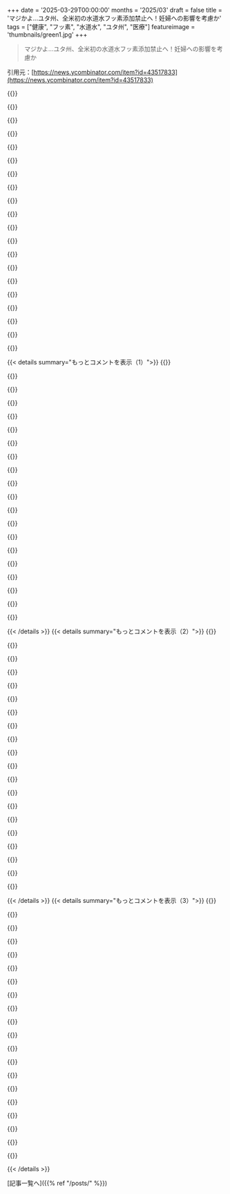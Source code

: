 +++
date = '2025-03-29T00:00:00'
months = '2025/03'
draft = false
title = 'マジかよ…ユタ州、全米初の水道水フッ素添加禁止へ！妊婦への影響を考慮か'
tags = ["健康", "フッ素", "水道水", "ユタ州", "医療"]
featureimage = 'thumbnails/green1.jpg'
+++

> マジかよ…ユタ州、全米初の水道水フッ素添加禁止へ！妊婦への影響を考慮か

引用元：[https://news.ycombinator.com/item?id=43517833](https://news.ycombinator.com/item?id=43517833)

{{<matomeQuote body="最初は反ワクチンと同じくらいバカげてると思ってたけど、妊娠中の母親がフッ素入りの水を飲むと、子供のIQが少し下がるっていう研究が結構あるらしいよ。出産後には影響ないみたい。だから、水道水からフッ素を取り除いて、妊婦さんにはフッ素なしの歯磨き粉を使うように勧めるのがいいんじゃないかって話。他の人は普通の歯磨き粉とか歯医者さんでフッ素をもらえば十分だし。昔は歯磨き粉にフッ素が入ってなかったから水道水に入れる意味があったけど、今は過剰摂取になっちゃってるってことらしい。" userName="jiggawatts" createdAt="2025-03-29T21:29:19" color="">}}

{{<matomeQuote body="IQとの関連を示す証拠はかなり少ないみたい。実際の研究では、フッ素入り飲料水による主な「リスク」は、実際には歯のフッ素症なんだって。エナメル質のミネラルがフッ化物に置き換わって、長期的には脆くなる可能性があるんだって。一般的ではないけど、フッ化物入りの歯磨き粉が普及した今、フッ化物入り飲料水のメリットはかなり少なくなってるって考えられてる。だから計算が変わってくるよね。フッ素入り飲料水はもう価値がないって主張する研究者も少なくないし、フッ素症のわずかなリスクは、虫歯が減るというわずかなメリットよりも重要だって。" userName="culi" createdAt="2025-03-30T00:54:24" color="#ff5c5c">}}

{{<matomeQuote body="National Toxicology Programが最近、大規模なメタ分析を完了して、「尿中のフッ化物が1mg/L増加するごとに、子供のIQが1.63ポイント低下する」と結論付けたんだって。[1]これはOPにとっても重要だよ。過剰なフッ素摂取のリスクがあるのは妊婦さんだけじゃなくて、子供もなんだから。今のところ、大人はどういうわけか影響を受けないみたいだけど。<br>[1] - https://ntp.niehs.nih.gov/whatwestudy/assessments/noncancer/..." userName="somenameforme" createdAt="2025-03-30T16:47:15" color="#38d3d3">}}

{{<matomeQuote body="引用元から引用すると<br>＞アメリカの水道水に現在推奨されている0.7 mg/Lという低いフッ素濃度が子供のIQに悪影響を与えるかどうかを判断するのに十分なデータがなかったことに注意することが重要です。" userName="Aloisius" createdAt="2025-03-30T17:49:42" color="#ff5c5c">}}

{{<matomeQuote body="NTPによるメタ分析の問題点に関する簡潔で詳細な分析がここにあるよ。<br>https://theunbiasedscipod.substack.com/p/the-well-runs-deep-...<br>NTPのレポートは欠陥があって、偏っている可能性が高いね。" userName="efirman" createdAt="2025-04-01T16:43:27" color="">}}

{{<matomeQuote body="計算が変わるって言った？それって意図的だった？（わからなかった人向けにhttps://en.wiktionary.org/wiki/dental_calculus)" userName="userbinator" createdAt="2025-03-30T02:22:00" color="">}}

{{<matomeQuote body="＞IQとの関連を示す証拠はかなり少ないみたい。<br>そんなことないよ。<br>https://jamanetwork.com/journals/jamapediatrics/fullarticle/..." userName="naasking" createdAt="2025-03-30T13:22:09" color="">}}

{{<matomeQuote body="君の研究はすでに投稿した場所でめっちゃ批判されてるじゃん。<br>https://news.ycombinator.com/item?id=43523900<br>君がその妥当な批判を見たら、参考文献をアップデートしてくれると信じてるよ" userName="shlant" createdAt="2025-03-30T14:33:22" color="">}}

{{<matomeQuote body="その研究は、フッ素のIQへの悪影響の証拠がないっていう主張を文字通り否定してない？一体何をアップデートする必要があると思ってるの？" userName="naasking" createdAt="2025-03-30T15:52:26" color="#ff5733">}}

{{<matomeQuote body="最初の反論は「飲料水濃度のフッ化物は安全であることが証明されており、脳に影響を与えない」だったよね。君の研究は、水道水に添加されている濃度でIQに影響があることを示してないじゃん。XがYレベルの物質から生じる可能性があるからといって、XがY-n濃度から生じるとは限らないんだよ。" userName="shlant" createdAt="2025-03-31T04:35:24" color="">}}

{{<matomeQuote body="＞元の反論は”飲料水中のフッ素濃度は安全であることが証明されており、脳に影響を与えない”だったよね。<br>いや、これが元の主張だよ。<br>＞妊婦がフッ素を摂取すると、水のフッ素と（わずかに）低いIQとの間にはかなりの量の良い研究があることが判明したんだ。<br>親コメントは、このIQの関連性には証拠がないって言ってるけど、私が引用したメタ分析によるとそうじゃないんだよね。" userName="naasking" createdAt="2025-04-01T01:10:21" color="">}}

{{<matomeQuote body="＞でも今は”脆弱な層を過剰に薬漬けにしている”ってことになってるね。<br>なるほどね。でも、多くの人が歯を磨かないか、少なくともちゃんと磨かないから、歯が急速に抜け落ちないように、フッ素を飲料水に添加して補うって意図もあるんだよ。" userName="Speedy218" createdAt="2025-03-30T00:55:39" color="#ff33a1">}}

{{<matomeQuote body="残念なことに、驚くほど多くのアメリカ人が水を飲まないんだよね。水が甘くないから味が変だって思ってる人にたくさん会ったことあるよ。" userName="apothegm" createdAt="2025-03-30T01:08:53" color="">}}

{{<matomeQuote body="それ聞いたことあるけど、理解できない。水は絶対に飲まないってこと？マジで？" userName="singpolyma3" createdAt="2025-03-30T01:12:29" color="">}}

{{<matomeQuote body="SNAPの給付金の約10％が、PepsiCoとかが作ってるソーダとか甘い飲み物の購入に使われてるんだって。" userName="TimTheTinker" createdAt="2025-03-30T01:21:42" color="">}}

{{<matomeQuote body="つらいけど、驚くことじゃないよ。限られた資源、絶え間ないストレス、ヘルシーな選択肢が手に入りにくかったり高価だったりする地域に住んでることが多いから、甘い飲み物は手頃な慰めになるんだよね。SNAPの受給者を批判するより、きれいでおいしい生鮮食品よりソーダを手に入れやすくしてるシステムに目を向けるべきだよ。" userName="kacesensitive" createdAt="2025-03-30T01:41:32" color="#38d3d3">}}

{{<matomeQuote body="別の見方をすれば、ソーダが好きってだけで、水を飲んでないってことにはならないよね。それに、最近の”ソーダ”ってカテゴリーは範囲が広くて、フルシュガーのCokeとCoke zeroじゃカロリー摂取量が全然違うし。" userName="XorNot" createdAt="2025-03-30T02:57:28" color="#ff5c5c">}}

{{<matomeQuote body="SNAP受給者はソーダを楽しんじゃダメなの？何が問題なのかマジで理解できない。SNAPに申し込むと、100ポンド痩せてアイスバーグレタスしか食べない契約を結ぶみたいじゃん。" userName="nozzlegear" createdAt="2025-03-30T03:12:24" color="">}}

{{<matomeQuote body="別に珍しいことじゃないと思うな。私もほとんど水を飲まないし、飲めるなら牛乳を飲むよ。なんで水を飲むの？" userName="thaumasiotes" createdAt="2025-03-30T05:46:10" color="">}}

{{<matomeQuote body="もし水の代わりにミルクばっか飲んだら、多分気持ち悪くなっちゃうよ。水はカロリーゼロだし、まあまあお腹も満たされるし、味もニュートラルだし、体に必要なものを余計なものなしでくれるじゃん。どこが気に入らないのさ？" userName="kelnos" createdAt="2025-03-30T09:04:42" color="#ff5c5c">}}

{{< details summary="もっとコメントを表示（1）">}}
{{<matomeQuote body="確かに水はカロリーゼロで味もニュートラルだよね。満腹感はあんまりないし、ミルクの方が体に必要なものがたくさん入ってるんじゃない？" userName="thaumasiotes" createdAt="2025-03-30T10:57:58" color="">}}

{{<matomeQuote body="ミルクって水と砂糖と脂肪じゃん。体に必要なものの良い供給源とは言えないよね（水は別だけど、それは水から摂れるし）。" userName="singpolyma3" createdAt="2025-03-30T15:34:41" color="">}}

{{<matomeQuote body="一体何のためにご飯を食べてると思ってるのか、めっちゃ気になるんだけど。あと、チーズは何でできてると思ってるの？" userName="thaumasiotes" createdAt="2025-03-30T22:25:24" color="">}}

{{<matomeQuote body="水は水分補給に最高だよね。お腹いっぱいにならないし。例えば、めっちゃアクティブで水分をたくさん摂る必要があるとき、ミルクだとすぐに飽きちゃうんじゃない？" userName="seanmcdirmid" createdAt="2025-03-30T05:49:13" color="#ff33a1">}}

{{<matomeQuote body="＞めっちゃアクティブで水分をたくさん摂る必要がある場合<br>汗をかくなら、スポーツドリンクの方が良くない？<br>https://www.gocomics.com/peanuts/1969/03/27<br>まあ、ほとんどの場合、ミルクが食べ物の供給源にもなるってのは明らかにメリットだよね。稀な状況を理由に一般的な行動を説明するのは難しいよ。" userName="thaumasiotes" createdAt="2025-03-30T10:57:01" color="">}}

{{<matomeQuote body="スポーツドリンクって体に良くないけど、ミルクよりはたくさん飲めるよね。" userName="seanmcdirmid" createdAt="2025-03-30T14:06:10" color="">}}

{{<matomeQuote body="特に旅行中は、水道水の味が好きじゃないんだよね。フィルターを通した水とか、工場でフィルターに通してからボトルに入れた水が好きだな。そう思ってるのは俺だけじゃないはず。" userName="mjevans" createdAt="2025-03-30T01:35:39" color="#785bff">}}

{{<matomeQuote body="多分、ほとんどの国が水道水を塩素消毒してるからじゃない？例外的に配管の質が良くて、塩素消毒なしでも飲める国は、ボトルウォーターより質が良いし、同じ帯水層から取水してる場合もあるよ。" userName="jorvi" createdAt="2025-03-30T03:34:55" color="#785bff">}}

{{<matomeQuote body="世界で一番美味しい水道水はアイスランドにあるよ。火山で濾過されてて、めっちゃクリーンな味がするんだ。アイスランドにいる喜びの一つだね。" userName="loopdoend" createdAt="2025-03-30T05:41:10" color="#38d3d3">}}

{{<matomeQuote body="車で移動するとき（俺はピックアップトラックだけど）、いつも家から5ガロンのクーラーボックスに水を入れて持っていくんだ。自分の家の井戸水が一番飲み慣れてるから、それが一番うまいんだよね。NYに出張で行ったときは、どこに行っても飲む価値のある水がなかった。" userName="twothamendment" createdAt="2025-03-30T01:50:11" color="#45d325">}}

{{<matomeQuote body="NYのどこ？NYCならマジありえないんだけど。NYの水道水は客観的に見て、国内で一番きれいな水の一つだよ。" userName="dcrazy" createdAt="2025-03-30T03:19:22" color="">}}

{{<matomeQuote body="NYCの水道水を飲んだら、他の水道水が全部まずく感じるようになっちゃった。" userName="muglug" createdAt="2025-03-30T07:04:18" color="#ff5733">}}

{{<matomeQuote body="Wisconsinの水道水は普通にうまいよ。Waco, Texasの水道水はマジでまずい。" userName="UltraSane" createdAt="2025-03-30T02:28:07" color="">}}

{{<matomeQuote body="＞多くの人が歯を磨かない<br>マジで？！<br>ググってみたら、ある歯医者のサイトに2%って書いてあったけど、信頼できる情報源かどうかわからん。" userName="floriannn" createdAt="2025-03-30T01:51:54" color="">}}

{{<matomeQuote body="中国の研究によると、IQに影響を与えるフッ素濃度は、水道水に入ってる濃度の2倍以上らしい。俺の理解だと、歯医者が金持ちになりたかったら、フッ素添加されてない地域に引っ越すのが一番。" userName="robbiep" createdAt="2025-03-30T04:05:03" color="">}}

{{<matomeQuote body="＞最初は反ワクチンみたいなバカげた類だと思ってた。<br>決めつけで物事を判断するのは、それ自体が愚かな行為だよ。最新の研究を調べて、専門家の意見を聞いて、自分で判断しろ。HN見てるような人なら、少なくとも誰が本物の専門家か見抜いて、彼らの意見を読むくらいの能力はあるはず。科学的な議論を安易に“カテゴリー”分けして切り捨てるのは、バカになる行為だぞ。" userName="unsupp0rted" createdAt="2025-03-30T11:34:20" color="#ff5733">}}

{{<matomeQuote body="これは誰にもできないアドバイスだね。<br>＞最新の研究を調べて、専門家の意見を聞いて、自分で判断しろ。<br>マジで自分の考え全部にそれやってんの？陰謀論とかにも？地球平面説とか9/11の陰謀論とか、クロップサークルは宇宙人が作ったとかさ。みんな嘘だって知ってるけど、最新の研究とか専門家の意見なんて知らないでしょ。ある程度は”信頼できる人”を信じるしかないんだよ。わからなかったら「知らん」って言うのも全然あり。" userName="edanm" createdAt="2025-03-31T10:33:09" color="#45d325">}}

{{<matomeQuote body="＞みんな、フッ素入りの歯磨き粉とか歯医者での治療で十分なフッ素を摂取できる。<br>水道水に入れるメリットは、親がちゃんと歯を磨かせたり歯医者に連れて行ったりする子供だけじゃなくて、すべての子供にフッ素が行き渡るってこと。" userName="thayne" createdAt="2025-03-30T03:04:58" color="#ff5733">}}

{{<matomeQuote body="激しく同意。一番の問題は、フッ素の供給源と検査体制だよ。俺の地元（リベラルな街）では、人体実験されてないフッ素誘導体を使ってたことが判明した。みんな歯磨き粉で十分なんだから、続ける理由がないと思う。政府が介入する必要のない、奇妙な集団投薬だよ。" userName="mountainriver" createdAt="2025-03-30T02:21:27" color="#785bff">}}

{{<matomeQuote body="今時、歯磨き粉で必要なフッ素は簡単に摂取できるじゃん。だから、わざわざ水道水にフッ素入れる必要ないと思うんだよね。歯の健康のため以外にフッ素化する理由なくね？アメリカじゃ、歯科治療は公的保険の対象外だし、会社の保険のオプションだし。フッ素化が効果的か安全かっていう以前に、水道水をフッ素化する compelling な理由ないし、政府がやめたとしても経済的なデメリットないよね。だったら、放っておいて自分で選ばせてよ。街や州の住民がフッ素化したいならすればいいし、嫌なら放っておけばいいじゃん。自由の国なんだからさ。嫌なら変えるように運動するか、引っ越せばいいしさ。こんなの、マジで議論する価値ないわ。" userName="efitz" createdAt="2025-03-30T02:43:49" color="">}}


{{< /details >}}
{{< details summary="もっとコメントを表示（2）">}}
{{<matomeQuote body="＞この問題は議論するまでもないって意見、めっちゃ良くわかる。<br>あなたのコメント、めっちゃ的確で自由主義的な考え方だよね。問題は、あなたじゃなくて世の中の方なんだけどさ。今って、議論する価値もないようなことまで議論のネタにされて、イデオロギー代理戦争の場にされてるじゃん。たぶん、HNでこの問題を議論してる人たちも、フッ素そのものに強い思い入れがあるわけじゃなくて、フッ素を支持・反対する人たちっていう“種類の人々”に対して何か思ってて、それに反発してるんだと思うよ。" userName="karaterobot" createdAt="2025-03-30T15:04:41" color="#ff5c5c">}}

{{<matomeQuote body="マジそれな！俺の周りでフッ素に反対してる家族とか知り合いって、マジもんのネオナチなんだよね（「白人至上主義」とか言っちゃうレベル）。だから、フッ素反対の動きにはマジで警戒しちゃう。実際にはどっちでもいいんだけどさ。" userName="HEmanZ" createdAt="2025-03-30T15:28:07" color="">}}

{{<matomeQuote body="貧困層のこと考えてないんじゃない？フッ素入りの歯磨き粉は手に入りやすいけど、貧困層は何百万人もいて、歯磨き粉とか歯ブラシみたいな基本的なものすら手に入らないんだよ。毎日ちゃんと歯を磨く習慣があるとも限らないし。歯科治療が公的保険の対象外って言ってるけど、水道水のフッ素化で、ある程度の歯科治療が国民全体に提供されてるって考えられない？最小限のコストで、大規模に虫歯を予防できるんだよ。フッ素入りの水は、収入に関係なく誰でも受けられる数少ない歯科医療なんだよ。" userName="nozzlegear" createdAt="2025-03-30T03:04:06" color="#38d3d3">}}

{{<matomeQuote body="歯磨かないと、歯周病になって骨が溶けて歯が抜け落ちるぞ。フッ素入りのおかげで、抜け落ちた歯が虫歯じゃなくてよかったね、ってか？" userName="kelnos" createdAt="2025-03-30T09:10:45" color="">}}

{{<matomeQuote body="歯ブラシは持ってても、歯磨き粉を買わない人もいるんだよ。お金がないから、色々選択しなきゃいけない時もあるんだ。" userName="iamtheworstdev" createdAt="2025-03-30T14:24:08" color="">}}

{{<matomeQuote body="マジで揚げ足取りやめてくんない？貧しい人が歯を全く磨かないとか、貧困層全員が歯周病になるとか、マジで思ってるわけ？ちゃんと読んでくれたら、もうちょい建設的な議論できると思うんだけど。" userName="nozzlegear" createdAt="2025-03-30T13:58:55" color="">}}

{{<matomeQuote body="３ドルの歯磨き粉が買えないんじゃなくて、そういうのを優先できない環境にいるんだよ。教育とか、生活の質とか、そういうのが原因なんだよ。" userName="akutlay" createdAt="2025-03-30T18:46:48" color="">}}

{{<matomeQuote body="フッ素がない状態が“些細なこと”って言ってるけど、フッ素を水道水から取り除くってことは、みんながフッ素にお金と時間をかけなきゃいけなくなるってことだよ。あなたのコメントの直前に表示されたカナダの町の話（フッ素の廃止を決議した結果、健康状態が悪化して、また復活させた）を見てみなよ。フッ素は簡単に手に入るわけじゃないし、フッ素を取り除くことで企業が儲かって、みんなの健康が悪くなるんだよ。" userName="ModernMech" createdAt="2025-03-30T16:23:36" color="#45d325">}}

{{<matomeQuote body="つまりさ、嫌がってる人に無理やり治療を受けさせるのは、他の人の不便を減らすためには仕方ないってこと？<br>その決定ができる政治体制を全面的に支持してるから、君の言ってることの意味がマジで分かんない。" userName="efitz" createdAt="2025-03-31T15:31:13" color="">}}

{{<matomeQuote body="前に誰かが言ってたことへの返信だよ。「歯の健康に必要なフッ素は歯磨き粉で簡単に摂れるから、フッ素添加は歯科的な目的以外には不要」って。<br>こういう決定は尊重するけど、その結果みんなの健康が悪化する可能性もあるって知っててほしい。Calgaryで水道水からフッ素をなくした時、みんな健康が悪くなるとは思ってなかったはず。でも実際そうなっちゃった。フッ素がなくなってから、みんな簡単に代替できなかったんだよね。結局、コストが高すぎると気づいて決定を覆した。気付くまでに10年かかったのが悲しい。今も同じ過ちを繰り返してる気がする。10年後には健康が悪化して、また元に戻すことになるかも。" userName="ModernMech" createdAt="2025-03-31T16:40:17" color="#ff5733">}}

{{<matomeQuote body="＞歯磨き粉で摂れるって言うけど…<br>ちゃんと歯を磨く人ってどれくらいいるんだろうね？<br>＞気に入らなければ変えるための運動をするか、引っ越せばいい。<br>運動するには、まず問題があるってことを知らせて、ニュースにしてもっと広めなきゃいけないよね。" userName="gazook89" createdAt="2025-03-30T02:50:36" color="">}}

{{<matomeQuote body="＞ちゃんと歯を磨く人ってどれくらいいるんだろうね？<br>その数がどうであれ、国が医療介入するのはおかしい。" userName="timewizard" createdAt="2025-03-30T03:41:14" color="">}}

{{<matomeQuote body="たぶん、悲しいことに、国が医療費を負担しなくていいなら（先進国の多くがそうだけど）、健康問題に積極的に取り組むインセンティブがなくなっちゃうんだよね。ユニバーサルヘルスケアがある国では、予防的な健康介入でお金を節約できるんだ。" userName="Quarrel" createdAt="2025-03-30T06:21:11" color="">}}

{{<matomeQuote body="理論上は、アメリカの健康保険も同じインセンティブがあるはずなんだけどね。でも、予防医療を拒否して、後から保険金を減らしたり、上限を設けたりする方が安上がりなんだ。" userName="nerdponx" createdAt="2025-03-30T08:35:42" color="#ff33a1">}}

{{<matomeQuote body="なんで、まるで一番意識の低い人たちをターゲットにしたみたいな、国民全員対象の介入が正当化されるんだ？反対してる人がたくさんいるのに、なんでそれが許されるんだ？これは国と国民の関係についての問題で、アメリカの政治的な分断を示すリトマス試験紙だよ。" userName="efitz" createdAt="2025-03-30T15:18:32" color="#ff5c5c">}}

{{<matomeQuote body="歯を磨かない人は、たぶん普通の水も飲まないよね。" userName="dawnerd" createdAt="2025-03-30T08:02:50" color="">}}

{{<matomeQuote body="同じこと考えた！Brawndoにフッ素添加したらどうかな？" userName="efitz" createdAt="2025-03-30T15:16:02" color="">}}

{{<matomeQuote body="お前の無関心は間違った前提に基づいとるで。ほんまはな、<br>１）歯磨き粉に加えて水道水のフッ化物も歯を守るのに役立つんや。集中的な再石灰化じゃなくて、一日中再石灰化してくれる。<br>２）フッ化物添加やめると経済的に損やで。歯科医療費がめっちゃ浮く。https://www.healthaffairs.org/doi/abs/10.1377/hlthaff.2016.0...　←これ見たらわかるけど、投資した１ドルあたり２０ドルの節約になるんや。https://pmc.ncbi.nlm.nih.gov/articles/PMC7164347/　これも参考になるで。<br>３）選択肢を残すならフッ化物添加は維持すべきや。自分の家の水道だけフッ化物添加するとかできひんやろ？嫌ならフッ化物除去フィルター使うか、水道水飲まへんしかない。<br>４）フッ化物添加やめたら、フッ化物へのアクセスがマジで難しくて高くなるで。水道システムっていう公共資源を使うからこそ、フッ化物添加ってコスパええんや。フッ化物入りの水なんてガソリンより高いし、規制も緩いし、アメリカじゃ手に入りにくいんやで。" userName="efirman" createdAt="2025-04-01T17:07:05" color="#ff33a1">}}

{{<matomeQuote body="それヤバくね？カナダの都市が2011年に水道水のフッ化物除去して、10年後に元に戻したんだって。データ見たら影響マジで良くないらしいよ。[0]<br>[0] https://www.npr.org/2024/12/13/nx-s1-5224138/calgary-removed..." userName="agentultra" createdAt="2025-03-30T13:47:33" color="">}}

{{<matomeQuote body="元になってる[1]の研究が典型的なんだよね。永久歯の違いは有意じゃなかったって。「7歳児は永久歯のう蝕経験が十分に蓄積されてないからかも」って言ってるけど。乳歯はカルガリー（フッ化物なし）が66.1％、エドモントン（フッ化物あり）が54.3％だって。<br>つまり、わずかな改善のためにIQが低下するかもしれないってこと。そんなの誰も望まないでしょ。だから、問題は歯科への効果じゃなくて、IQへの影響があるかどうか。[2]こういう研究こそやるべきなのに。<br>[1] https://onlinelibrary.wiley.com/doi/full/10.1111/cdoe.12685<br>[2] https://ntp.niehs.nih.gov/whatwestudy/assessments/noncancer/..." userName="somenameforme" createdAt="2025-03-30T18:04:47" color="#ff33a1">}}


{{< /details >}}
{{< details summary="もっとコメントを表示（3）">}}
{{<matomeQuote body="フッ化物と子供のIQ低下の関連性を示す2番目の研究では、水のフッ化物濃度が米国の推奨量の2倍（1.5 mg/L vs 0.7 mg/L）だった。" userName="almog" createdAt="2025-03-30T22:03:57" color="">}}

{{<matomeQuote body="0.7mg/Lレベルでの具体的な言及がないのは、データ不足のせい。アメリカの政治文化が原因で、1.5はWHOの安全基準だけど、フッ化物って陰謀論扱いされてたから研究が進まなかった。研究費も出ないし。IQ研究も同じ。低リスクの研究19件中、アメリカからのものはゼロ。中国10件、メキシコ3件…アメリカでも研究が進むはず。でも、科学を探求するのに政治が邪魔しちゃダメだよね。" userName="somenameforme" createdAt="2025-03-31T06:47:40" color="#38d3d3">}}

{{<matomeQuote body="IQとフッ化物の関連性を調べる自然実験があるよ。イスラエルでは2014年までフッ化物濃度が0.8-1.0 mg/Lだったけど、その後フッ化物添加をやめたからデータがあるはず。他の国でもフッ化物添加を始めた国があるから、逆の実験もできる。1.5 mg/Lのデータじゃ低いレベルの事は分かんないけど、興味深いよね。" userName="almog" createdAt="2025-03-31T08:42:26" color="">}}

{{<matomeQuote body="昔はそうだったかもだけど、2022年からはっきりしてる。[1] IQはグループによって大きく違うから、アメリカで研究するのは難しいんだよね。Natureも「学問の自由は基本だけど無制限じゃない…科学は構造的な不平等と差別を助長してきた」って言ってるし。<br>[1] https://www.nature.com/articles/s41562-022-01443-2<br>[2] https://en.wikipedia.org/wiki/Minnesota_Transracial_Adoption..." userName="somenameforme" createdAt="2025-04-01T06:00:24" color="#785bff">}}

{{<matomeQuote body="そのことをこの分野で研究発表してる研究者全員に言うべきだね！" userName="tptacek" createdAt="2025-04-01T06:09:49" color="">}}

{{<matomeQuote body="問題は科学的な研究が行われてないことじゃなくて、あんたが既に結論付けてることに異議を唱える結果が出てるってこと？<br>少なくとも何が問題かはっきりしたね。私が言ってる研究は「脱植民地化」とは無関係で、GWASとか集団構造化統計に関するものだよ。" userName="tptacek" createdAt="2025-04-01T18:32:29" color="#ff33a1">}}

{{<matomeQuote body="科学の発展を可能にしたのは、ギリシャと同じで、制限、タブー、ドグマがなかったことだと思うよ。ギリシャは間違った考えの持ち主として最も偉大な思想家を処刑したけどね。今やタブーとドグマがある時代だよ。<br>集団構造化の問題に踏み込むと、何を研究してるかによってはタブーに触れることになる。低サンプルサイズで、ずさんな管理の相関関係だけのGWAS研究が遺伝学出版のゴールドスタンダードなんだから、CRISPRがポテンシャルを発揮できないのも当然だよね。" userName="somenameforme" createdAt="2025-04-02T03:26:45" color="">}}

{{<matomeQuote body="研究対象の特性が社会的にネガティブな意味を持つ場合、特定のグループとの関連があると、Nature的に＞”社会における構造的な不平等と差別を永続させることに加担[している]”ってことになるから、かなり危ない橋を渡ることになるよ。" userName="somenameforme" createdAt="2025-04-02T08:28:38" color="">}}

{{<matomeQuote body="一番ありえないのは、フッ素を摂取せずに使う方法があるってこと。歯磨き粉だよ。なのに、ユタ州がワクチンを禁止したみたいに騒いでる。" userName="raincole" createdAt="2025-03-30T19:38:19" color="#ff5c5c">}}

{{<matomeQuote body="フッ素入りの歯磨き粉は、定期的に使えば効果的だよ。でも、どれくらいの人がそれを実行すると思う？歯ブラシを持ってない小学生もいるんだよ。" userName="SapporoChris" createdAt="2025-03-30T20:47:02" color="#ff5c5c">}}

{{<matomeQuote body="残念ながら、データは受け入れられないんだ。今の政権ではこうなる。<br>過去のデータは政治的な理由で無視。<br>歯がゆっくりと腐っていく。<br>2030年代に、住民は自分の歯がひどいことに気づく。<br>フッ素添加で歯を再び偉大にできるか議論する。" userName="1970-01-01" createdAt="2025-03-30T13:59:04" color="">}}

{{<matomeQuote body="これってデータとか健康の最適化じゃなくて、体の自主性の問題だよね。科学的に良いとされる物質を強制的に水道水に入れるのはどうなのって思う。食品とか歯磨き粉で売ってくれれば良いけど、水道水にデフォルトで入れないでほしい。あと、西ヨーロッパの約3%しかフッ素添加してないらしいから、珍しいことじゃないよ。" userName="bko" createdAt="2025-03-30T16:51:54" color="">}}

{{<matomeQuote body="ヨーロッパには自然にフッ素濃度が高い地域が多いんだよね。多すぎるくらいかも。それに、もし本当に体の自主性を気にするなら、車の排気ガスとかによる健康被害の方がヤバいから、車はすぐに禁止されてるはず。" userName="fzeroracer" createdAt="2025-03-30T16:56:12" color="">}}

{{<matomeQuote body="もし州が車を禁止したいなら、そうすれば良いと思うよ。メリットの方が大きいと思うけど、誰も住まなくなるかもね。あと、誰もフッ素を禁止してるわけじゃないよ。水道水に入れるのを禁止してるだけ。例えるなら、州に着いたら車が配られるようなもの。" userName="bko" createdAt="2025-03-30T17:01:12" color="">}}

{{<matomeQuote body="州が自治体の権利を奪ってるんだよね。なんで地元の人が決められないの？誰も地元の町にフッ素添加を強制してたわけじゃないのに。" userName="abirch" createdAt="2025-03-30T18:01:52" color="">}}

{{<matomeQuote body="でも、そうすると個人が選択する自由を奪うことになるじゃん。ユタ州の新しい政策が良いか悪いかは分かんないけど、個人の自由を尊重してるのは確かだよね（もちろん、それだけじゃないけど）。" userName="leereeves" createdAt="2025-03-30T18:07:39" color="#38d3d3">}}

{{<matomeQuote body="それって個人の自由じゃなくて、州の意志だよね。地元レベルの方が団結しやすいし。民主主義にはコストがかかるけど、ローカルレベルの方が小さい。例えば、Salt Lake Cityの70%がフッ素添加を望んでても、遠くに住んでる人たちのせいでできないってことになったら、嬉しくないよね。" userName="abirch" createdAt="2025-03-31T16:31:22" color="#ff5c5c">}}

{{<matomeQuote body="＞Imagine if 70% of Salt Lake City wants this but can't because of people living hundreds of miles away. Not sure if that's a huge win.＂<br>その70%はフッ素入りの歯磨き粉とかマウスウォッシュを使えば良いじゃん。フッ素を望んでない30%はどうなるの？" userName="leereeves" createdAt="2025-03-31T17:46:03" color="#45d325">}}

{{<matomeQuote body="民主主義にはコストがかかる。全員が同意することなんてないんだから、少数派は受け入れるしかない。小規模なグループの方が良い。個人の意見が反映されやすいし。ローカルは州より良く、州は連邦より良い。もし連邦から州レベルの話なら、個人の自由にとって良いことだと思うけど、これはローカルから州レベルの話。10万人の水利組合がフッ素添加を望んでても、できないってことだよね。影響を受けない人が決めるのは不公平。" userName="abirch" createdAt="2025-03-31T18:24:12" color="#ff5c5c">}}

{{<matomeQuote body="＞Local is better than State. State is better than Federal.＂<br>賛成。集団行動が必要な場合は、最小限のレベルで決定されるべき。この場合、最小限のレベルは個人。フッ素は自分で歯を磨いたり、サプリメントを飲んだりすれば良い。集団行動は必要ない。" userName="leereeves" createdAt="2025-03-31T18:34:40" color="#38d3d3">}}


{{< /details >}}


[記事一覧へ]({{% ref "/posts/" %}})
